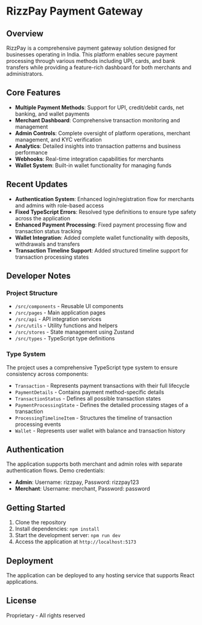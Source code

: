 
# RizzPay Payment Gateway

## Overview

RizzPay is a comprehensive payment gateway solution designed for businesses operating in India. This platform enables secure payment processing through various methods including UPI, cards, and bank transfers while providing a feature-rich dashboard for both merchants and administrators.

## Core Features

- **Multiple Payment Methods**: Support for UPI, credit/debit cards, net banking, and wallet payments
- **Merchant Dashboard**: Comprehensive transaction monitoring and management
- **Admin Controls**: Complete oversight of platform operations, merchant management, and KYC verification
- **Analytics**: Detailed insights into transaction patterns and business performance
- **Webhooks**: Real-time integration capabilities for merchants
- **Wallet System**: Built-in wallet functionality for managing funds

## Recent Updates

- **Authentication System**: Enhanced login/registration flow for merchants and admins with role-based access
- **Fixed TypeScript Errors**: Resolved type definitions to ensure type safety across the application
- **Enhanced Payment Processing**: Fixed payment processing flow and transaction status tracking
- **Wallet Integration**: Added complete wallet functionality with deposits, withdrawals and transfers
- **Transaction Timeline Support**: Added structured timeline support for transaction processing states

## Developer Notes

### Project Structure

- `/src/components` - Reusable UI components
- `/src/pages` - Main application pages
- `/src/api` - API integration services
- `/src/utils` - Utility functions and helpers
- `/src/stores` - State management using Zustand
- `/src/types` - TypeScript type definitions

### Type System

The project uses a comprehensive TypeScript type system to ensure consistency across components:

- `Transaction` - Represents payment transactions with their full lifecycle
- `PaymentDetails` - Contains payment method-specific details
- `TransactionStatus` - Defines all possible transaction states
- `PaymentProcessingState` - Defines the detailed processing stages of a transaction
- `ProcessingTimelineItem` - Structures the timeline of transaction processing events
- `Wallet` - Represents user wallet with balance and transaction history

## Authentication

The application supports both merchant and admin roles with separate authentication flows. Demo credentials:

- **Admin**: Username: rizzpay, Password: rizzpay123
- **Merchant**: Username: merchant, Password: password

## Getting Started

1. Clone the repository
2. Install dependencies: `npm install`
3. Start the development server: `npm run dev`
4. Access the application at `http://localhost:5173`

## Deployment

The application can be deployed to any hosting service that supports React applications.

## License

Proprietary - All rights reserved
